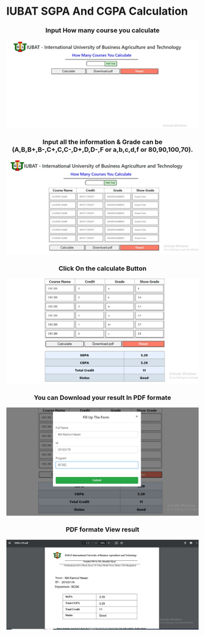 # IUBAT SGPA And CGPA Calculation

<h3 align="center"> Input How many course you calculate</h3>

![Github Banner](https://github.com/coderskamrul/iubat-cgpa/blob/main/image/Screenshot%2001.jpg)

<h3 align="center">Input all the information & Grade can be (A,B,B+,B-,C+,C,C-,D+,D,D-,F or a,b,c,d,f or 80,90,100,70).</h3>

![Github Banner](https://github.com/coderskamrul/iubat-cgpa/blob/main/image/Screenshot%2002.jpg)

<h3 align="center">Click On the calculate Button</h3>

![Github Banner](https://github.com/coderskamrul/iubat-cgpa/blob/main/image/Screenshot%2003.jpg)

<h3 align="center"> You can Download your result In PDF formate</h3>

![Github Banner](https://github.com/coderskamrul/iubat-cgpa/blob/main/image/Screenshot%2004.jpg)

<h3 align="center"> PDF formate View result</h3>

![Github Banner](https://github.com/coderskamrul/iubat-cgpa/blob/main/image/Screenshot%2005.jpg)

